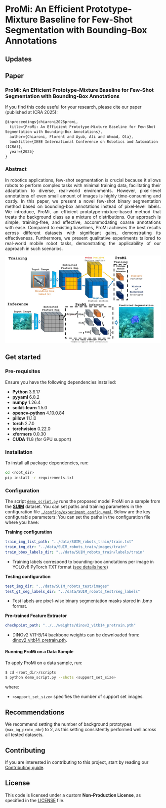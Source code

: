 # ProMi: An Efficient Prototype-Mixture Baseline for Few-Shot Segmentation with Bounding-Box Annotations


## Updates

## Paper
### **ProMi: An Efficient Prototype-Mixture Baseline for Few-Shot Segmentation with Bounding-Box Annotations**

If you find this code useful for your research, please cite our paper (published at ICRA 2025):
```
@inproceedings{chiaroni2025promi,
  title={ProMi: An Efficient Prototype-Mixture Baseline for Few-Shot Segmentation with Bounding-Box Annotations},
  author={Chiaroni, Florent and Ayub, Ali and Ahmad, Ola},
  booktitle={IEEE International Conference on Robotics and Automation (ICRA)},
  year={2025}
}
```

### Abstract
<p align="justify">
  In robotics applications, few-shot segmentation is crucial because it allows robots to perform complex tasks with minimal training data, facilitating their adaptation to diverse, real-world environments. However, pixel-level annotations of even small amount of images is highly time-consuming and costly. In this paper, we present a novel few-shot binary segmentation method based on bounding-box annotations instead of pixel-level labels. We introduce, ProMi, an efficient prototype-mixture-based method that treats the background class as a mixture of distributions. Our approach is simple, training-free, and effective, accommodating coarse annotations with ease. Compared to existing baselines, ProMi achieves the best results across different datasets with significant gains, demonstrating its effectiveness. Furthermore, we present qualitative experiments tailored to real-world mobile robot tasks, demonstrating the applicability of our approach in such scenarios.
</p>

<p align="center">
  <img src="figures/Graphical_Abstract_ProMi.jpg" width="1000">
</p>

## Get started

### Pre-requisites
Ensure you have the following dependencies installed:

* **Python** 3.9.17
* **pyyaml** 6.0.2
* **numpy** 1.26.4
* **scikit-learn** 1.5.0
* **opencv-python** 4.10.0.84
* **pillow** 11.1.0
* **torch** 2.7.0
* **torchvision** 0.22.0
* **xformers** 0.0.30
* **CUDA** 11.8 (for GPU support)

### Installation
To install all package dependencies, run:
```bash
cd <root_dir>
pip install -r requirements.txt
```

### Configuration
The script [`demo_script.py`](./scripts/demo_script.py) runs the proposed model ProMi on a sample from the [**SUIM**](https://irvlab.cs.umn.edu/resources/suim-dataset) dataset.
You can set paths and training parameters in the configuration file [`./configs/experiment_config.yaml`](./configs/experiment_config.yaml). Below are the key configurable parameters:
You can set the paths in the configuration file where you have:

**Training configuration**
```yaml
train_img_list_path: "../data/SUIM_robots_train/train.txt"
train_img_dir: "../data/SUIM_robots_train/images/train"
train_bbox_labels_dir: "../data/SUIM_robots_train/labels/train"
```
* Training labels correspond to bounding-box annotations per image in YOLOv8 PyTorch TXT format ([see details here](https://roboflow.com/formats/yolov8-pytorch-txt))

**Testing configuration**
```yaml
test_img_dir: "../data/SUIM_robots_test/images"
test_gt_seg_labels_dir: "../data/SUIM_robots_test/seg_labels"
```
* Test labels are pixel-wise binary segmentation masks stored in .bmp format.

**Pre-trained Feature Extractor**
```yaml 
checkpoint_path: "../../weights/dinov2_vitb14_pretrain.pth"
``` 
* DINOv2 VIT-B/14 backbone weights can be downloaded from: [dinov2_vitb14_pretrain.pth](https://dl.fbaipublicfiles.com/dinov2/dinov2_vitb14/dinov2_vitb14_pretrain.pth).

#### Running ProMi on a Data Sample
To apply ProMi on a data sample, run:
```bash
$ cd <root_dir>/scripts
$ python demo_script.py --shots <support_set_size>
```
where:
- ```<support_set_size>``` specifies the number of support set images.

## Recommendations
We recommend setting the number of background prototypes (```max_bg_proto_nbr```) to 2, as this setting consistently performed well across all tested datasets.

## Contributing
If you are interested in contributing to this project, start by reading our [Contributing guide](/CONTRIBUTING.md).

## License
This code is licensed under a custom **Non-Production License**, as specified in the [LICENSE](/LICENSE) file.
